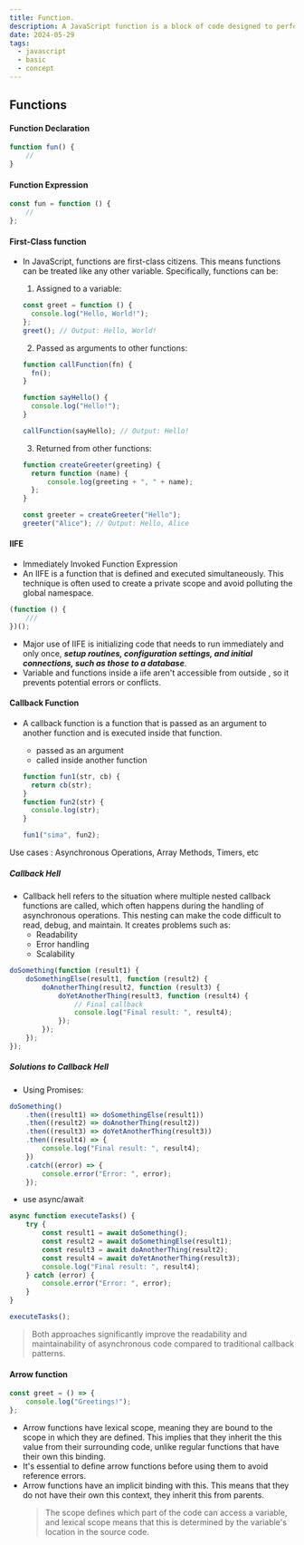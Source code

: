```yaml
---
title: Function.
description: A JavaScript function is a block of code designed to perform a particular task. A JavaScript function is executed when "something" invokes it (calls it).
date: 2024-05-29
tags:
  - javascript
  - basic
  - concept
---
```


## Functions

#### Function Declaration

```js
function fun() {
	//
}
```

#### Function Expression

```js
const fun = function () {
	//
};
```

#### First-Class function

- In JavaScript, functions are first-class citizens. This means functions can be treated like any other variable. Specifically, functions can be:

  1. Assigned to a variable:

  ```js
  const greet = function () {
  	console.log("Hello, World!");
  };
  greet(); // Output: Hello, World!
  ```

  2. Passed as arguments to other functions:

  ```js
  function callFunction(fn) {
  	fn();
  }

  function sayHello() {
  	console.log("Hello!");
  }

  callFunction(sayHello); // Output: Hello!
  ```

  3. Returned from other functions:

  ```js
  function createGreeter(greeting) {
  	return function (name) {
  		console.log(greeting + ", " + name);
  	};
  }

  const greeter = createGreeter("Hello");
  greeter("Alice"); // Output: Hello, Alice
  ```

#### IIFE

- Immediately Invoked Function Expression
- An IIFE is a function that is defined and executed simultaneously. This technique is often used to create a private scope and avoid polluting the global namespace.

```js
(function () {
	///
})();
```

- Major use of IIFE is initializing code that needs to run immediately and only once, **_setup routines, configuration settings, and initial connections, such as those to a database_**.
- Variable and functions inside a iife aren't accessible from outside , so it prevents potential errors or conflicts.

#### Callback Function

- A callback function is a function that is passed as an argument to another function and is executed inside that function.

  - passed as an argument
  - called inside another function

  ```js
  function fun1(str, cb) {
  	return cb(str);
  }
  function fun2(str) {
  	console.log(str);
  }

  fun1("sima", fun2);
  ```

Use cases : Asynchronous Operations, Array Methods, Timers, etc

##### Callback Hell

- Callback hell refers to the situation where multiple nested callback functions are called, which often happens during the handling of asynchronous operations. This nesting can make the code difficult to read, debug, and maintain. It creates problems such as:
  - Readability
  - Error handling
  - Scalability

```js
doSomething(function (result1) {
	doSomethingElse(result1, function (result2) {
		doAnotherThing(result2, function (result3) {
			doYetAnotherThing(result3, function (result4) {
				// Final callback
				console.log("Final result: ", result4);
			});
		});
	});
});
```

##### Solutions to Callback Hell

- Using Promises:

```js
doSomething()
	.then((result1) => doSomethingElse(result1))
	.then((result2) => doAnotherThing(result2))
	.then((result3) => doYetAnotherThing(result3))
	.then((result4) => {
		console.log("Final result: ", result4);
	})
	.catch((error) => {
		console.error("Error: ", error);
	});
```

- use async/await

```js
async function executeTasks() {
	try {
		const result1 = await doSomething();
		const result2 = await doSomethingElse(result1);
		const result3 = await doAnotherThing(result2);
		const result4 = await doYetAnotherThing(result3);
		console.log("Final result: ", result4);
	} catch (error) {
		console.error("Error: ", error);
	}
}

executeTasks();
```

> Both approaches significantly improve the readability and maintainability of asynchronous code compared to traditional callback patterns.

#### Arrow function

```js
const greet = () => {
	console.log("Greetings!");
};
```

- Arrow functions have lexical scope, meaning they are bound to the scope in which they are defined. This implies that they inherit the this value from their surrounding code, unlike regular functions that have their own this binding.
- It's essential to define arrow functions before using them to avoid reference errors.
- Arrow functions have an implicit binding with this. This means that they do not have their own this context, they inherit this from parents.
  > The scope defines which part of the code can access a variable, and lexical scope means that this is determined by the variable's location in the source code.
